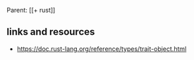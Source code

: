 Parent: [[+ rust]]


## links and resources

- https://doc.rust-lang.org/reference/types/trait-object.html
